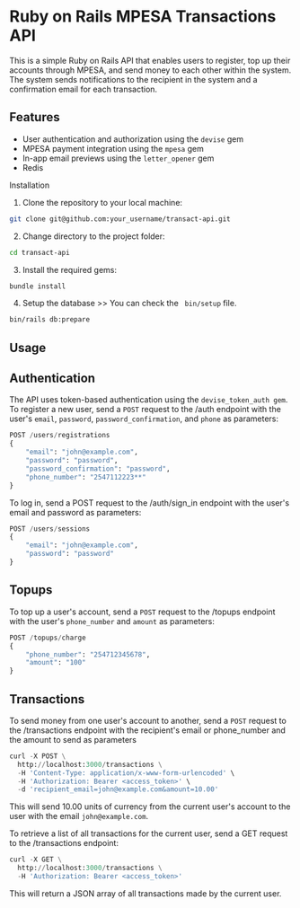 # Ruby on Rails MPESA Transactions API

This is a simple Ruby on Rails API that enables users to register, top up their accounts through MPESA, and send money to each other within the system. The system sends notifications to the recipient in the system and a confirmation email for each transaction.

## Features

* User authentication and authorization using the `devise` gem
* MPESA payment integration using the `mpesa` gem
* In-app email previews using the `letter_opener` gem
* Redis

Installation
1. Clone the repository to your local machine:
```bash
git clone git@github.com:your_username/transact-api.git
```
2. Change directory to the project folder:
```bash
cd transact-api
```
3. Install the required gems:
```bash
bundle install
```
4. Setup the database >> You can check the `` bin/setup`` file.
```bash
bin/rails db:prepare
```

## Usage
## Authentication
The API uses token-based authentication using the `devise_token_auth gem`. To register a new user, send a `POST` request to the /auth endpoint with the user's `email`, `password`, `password_confirmation`, and `phone` as parameters:

```python
POST /users/registrations
{
    "email": "john@example.com",
    "password": "password",
    "password_confirmation": "password",
    "phone_number": "2547112223**"
}

```
To log in, send a POST request to the /auth/sign_in endpoint with the user's email and password as parameters:

```python
POST /users/sessions
{
    "email": "john@example.com",
    "password": "password"
}
```
## Topups
To top up a user's account, send a `POST` request to the /topups endpoint with the user's `phone_number` and `amount` as parameters:
```python
POST /topups/charge
{
    "phone_number": "254712345678",
    "amount": "100"
}
```
## Transactions
To send money from one user's account to another, send a `POST` request to the /transactions endpoint with the recipient's email or phone_number and the amount to send as parameters
```python
curl -X POST \
  http://localhost:3000/transactions \
  -H 'Content-Type: application/x-www-form-urlencoded' \
  -H 'Authorization: Bearer <access_token>' \
  -d 'recipient_email=john@example.com&amount=10.00'
```
This will send 10.00 units of currency from the current user's account to the user with the email `john@example.com`.

To retrieve a list of all transactions for the current user, send a GET request to the /transactions endpoint:
```python
curl -X GET \
  http://localhost:3000/transactions \
  -H 'Authorization: Bearer <access_token>'
```
This will return a JSON array of all transactions made by the current user.